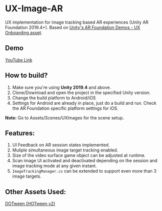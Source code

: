 # UX-Image-AR
UX implementation for image tracking based AR experiences (Unity AR Foundation 2019.4+). Based on [Unity's AR Foundation Demos - UX Onboarding asset](https://assetstore.unity.com/packages/templates/ar-foundation-demos-onboarding-ux-164766).

## Demo
[YouTube Link](https://youtu.be/lKs1xv_yfDQ)

## How to build?
1. Make sure you're using **Unity 2019.4** and above.
2. Clone/Download and open the project in the specified Unity version.
3. Change the build platform to Android/iOS
4. Settings for Android are already in place, just do a build and run. Check the AR Foundation specific platform settings for iOS.

**Note:** Go to Assets/Scenes/UXImages for the scene setup. 

## Features:
1. UI Feedback on AR session states implemented. 
2. Muliple simultaneous image target tracking enabled.
3. Size of the video surface game object can be adjusted at runtime. 
4. Scan image UI activated and deactivated depending on the session and image tracking mode at any given instant.
5. `ImageTrackingManager.cs` can be extended to support even more than 3 image targets.  

## Other Assets Used:
[DOTween (HOTween v2)](https://assetstore.unity.com/packages/tools/animation/dotween-hotween-v2-27676)
